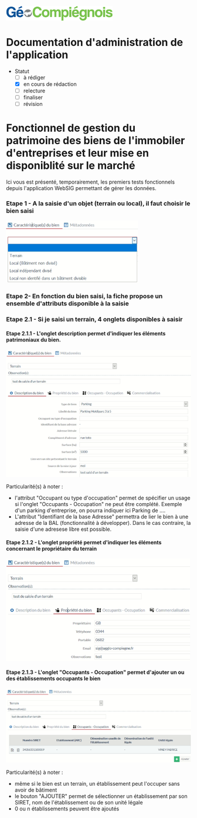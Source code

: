 ![picto](img/Logo_web-GeoCompiegnois.png)

# Documentation d'administration de l'application #


* Statut
  - [ ] à rédiger
  - [x] en cours de rédaction
  - [ ] relecture
  - [ ] finaliser
  - [ ] révision

# Fonctionnel de gestion du patrimoine des biens de l'immobiler d'entreprises et leur mise en disponiblité sur le marché

Ici vous est présenté, temporairement, les premiers tests fonctionnels depuis l'application WebSIG permettant de gérer les données.

### Etape 1 - A la saisie d'un objet (terrain ou local), il faut choisir le bien saisi

![picto](../img/choix_1.png)

### Etape 2- En fonction du bien saisi, la fiche propose un ensemble d'attributs disponible à la saisie

### Etape 2.1 - Si je saisi un terrain, 4 onglets disponibles à saisir

#### Etape 2.1.1 - L'onglet description permet d'indiquer les éléments patrimoniaux du bien.

![picto](../img/choix_211.png)

Particularité(s) à noter :
* l'attribut "Occupant ou type d'occupation" permet de spécifier un usage si l'onglet "Occupants - Occupation" ne peut être complété. Exemple d'un parking d'entreprise, on pourra indiquer ici Parking de ....
* L'attribut "Identifiant de la base Adresse" permettra de lier le bien à une adresse de la BAL (fonctionnalité à développer). Dans le cas contraire, la saisie d'une adresese libre est possible.

#### Etape 2.1.2 - L'onglet propriété permet d'indiquer les éléments concernant le propriétaire du terrain

![picto](../img/choix_212.png)

#### Etape 2.1.3 - L'onglet "Occupants - Occupation" permet d'ajouter un ou des établissements occupants le bien

![picto](../img/choix_213.png)

Particularité(s) à noter :
* même si le bien est un terrain, un établissement peut l'occuper sans avoir de bâtiment
* le bouton "AJOUTER" permet de sélectionner un établissement par son SIRET, nom de l'établissement ou de son unité légale
* 0 ou n établissements peuvent être ajoutés
